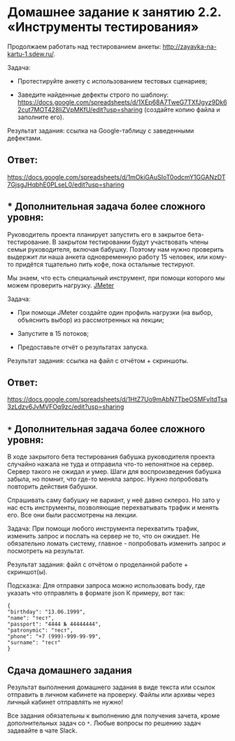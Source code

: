# Домашнее задание к занятию 2.2. «Инструменты  тестирования»

Продолжаем работать над тестированием анкеты: http://zayavka-na-kartu-1.sdew.ru/. 

Задача:
* Протестируйте анкету с использованием тестовых сценариев;

* Заведите найденные дефекты строго по шаблону: https://docs.google.com/spreadsheets/d/1XEp68A7TweG7TXfJgyz9Dk62cut7MOT428IiZVpMKfU/edit?usp=sharing
(создайте копию файла и заполните его).

Результат задания: ссылка на Google-таблицу с заведенными дефектами. 

## Ответ:
https://docs.google.com/spreadsheets/d/1mOkiGAuSIoT0odcmY1GGANzDT7GjsgJHqbhE0PLseL0/edit?usp=sharing

## * Дополнительная задача более сложного уровня:

Руководитель проекта планирует запустить его в закрытое бета-тестирование. В закрытом тестировании будут участвовать члены семьи руководителя, включая бабушку. Поэтому нам нужно проверить выдержит ли наша анкета одновременную работу 15 человек, или кому-то придётся тщательно пить кофе, пока остальные тестируют. 

Мы знаем, что есть специальный инструмент, при помощи которого мы можем проверить нагрузку. [JMeter](https://jmeter.apache.org/)

Задача:
* При помощи JMeter создайте один профиль нагрузки (на выбор, объяснить выбор) из рассмотренных на лекции;

* Запустите в 15 потоков;

* Предоставьте отчёт о результатах запуска.

Результат задания: ссылка на файл с отчётом + скриншоты.

## Ответ:
https://docs.google.com/spreadsheets/d/1HtZ7Uo9mAbN7TbeOSMFvltdTsa3zLdzv6JvMVFOq9zc/edit?usp=sharing


## `*` Дополнительная задача более сложного уровня:

В ходе закрытого бета тестирования бабушка руководителя проекта случайно нажала не туда и отправила что-то непонятное на сервер. Сервер такого не ожидал и умер. Шаги для воспроизведения бабушка забыла, но помнит, что где-то меняла запрос. Нужно попробовать повторить действия бабушки. 

Спрашивать саму бабушку не вариант, у неё давно склероз. Но зато у нас есть инструменты, позволяющие перехватывать трафик и менять его. Все они были рассмотрены на лекции.

Задача:
При помощи любого инструмента перехватить трафик, изменить запрос и послать на сервер не то, что он ожидает. Не обязательно ломать систему, главное - попробовать изменить запрос и посмотреть на результат.

Результат задания: файл с отчётом о проделанной работе + скриншот(ы).

Подсказка: 
Для отправки запроса можно использовать body, где указать что отправлять в формате json
К примеру, вот так: 

```
{
"birthday": "13.06.1999",
"name": "тест",
"passport": "4444 № 44444444",
"patronymic": "тест",
"phone": "+7 (999)-999-99-99",
"surname": "тест"
}
```

## Сдача домашнего задания
Результат выполнения домашнего задания в виде текста или ссылок отправить в личном кабинете на проверку.
Файлы или архивы через личный кабинет отправлять не нужно!

Все задания обязательны к выполнению для получения зачета, кроме дополнительных задач со `*`. 
Любые вопросы по решению задач задавайте в чате Slack.

